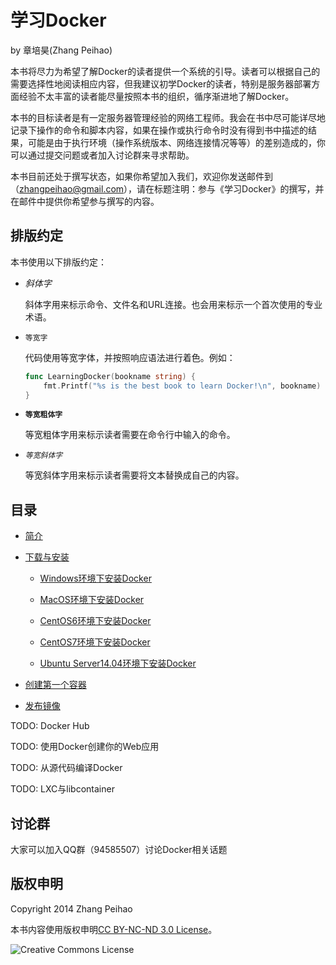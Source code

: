 # 学习Docker

by 章培昊(Zhang Peihao)

本书将尽力为希望了解Docker的读者提供一个系统的引导。读者可以根据自己的需要选择性地阅读相应内容，但我建议初学Docker的读者，特别是服务器部署方面经验不太丰富的读者能尽量按照本书的组织，循序渐进地了解Docker。

本书的目标读者是有一定服务器管理经验的网络工程师。我会在书中尽可能详尽地记录下操作的命令和脚本内容，如果在操作或执行命令时没有得到书中描述的结果，可能是由于执行环境（操作系统版本、网络连接情况等等）的差别造成的，你可以通过提交问题或者加入讨论群来寻求帮助。

本书目前还处于撰写状态，如果你希望加入我们，欢迎你发送邮件到（zhangpeihao@gmail.com），请在标题注明：参与《学习Docker》的撰写，并在邮件中提供你希望参与撰写的内容。

## 排版约定

本书使用以下排版约定：

* *斜体字*

    斜体字用来标示命令、文件名和URL连接。也会用来标示一个首次使用的专业术语。
* `等宽字`

    代码使用等宽字体，并按照响应语法进行着色。例如：
	```go
	func LearningDocker(bookname string) {
		fmt.Printf("%s is the best book to learn Docker!\n", bookname)
	}
	```
* **`等宽粗体字`**

    等宽粗体字用来标示读者需要在命令行中输入的命令。

* *`等宽斜体字`*

	等宽斜体字用来标示读者需要将文本替换成自己的内容。

## 目录

+ [简介](https://github.com/zhangpeihao/LearningDocker/blob/master/manuscript/00-Introduction.md)

+ [下载与安装](https://github.com/zhangpeihao/LearningDocker/blob/master/manuscript/01-DownloadAndInstall.md)

    - [Windows环境下安装Docker](https://github.com/zhangpeihao/LearningDocker/blob/master/manuscript/01-DownloadAndInstall.md#windows%E7%8E%AF%E5%A2%83%E4%B8%8B%E5%AE%89%E8%A3%85docker)

    - [MacOS环境下安装Docker](https://github.com/zhangpeihao/LearningDocker/blob/master/manuscript/01-DownloadAndInstall.md#macos%E7%8E%AF%E5%A2%83%E4%B8%8B%E5%AE%89%E8%A3%85docker)

    - [CentOS6环境下安装Docker](https://github.com/zhangpeihao/LearningDocker/blob/master/manuscript/01-DownloadAndInstall.md#centos6%E7%8E%AF%E5%A2%83%E4%B8%8B%E5%AE%89%E8%A3%85docker)

    - [CentOS7环境下安装Docker](https://github.com/zhangpeihao/LearningDocker/blob/master/manuscript/01-DownloadAndInstall.md#centos7%E7%8E%AF%E5%A2%83%E4%B8%8B%E5%AE%89%E8%A3%85docker)

    - [Ubuntu Server14.04环境下安装Docker](https://github.com/zhangpeihao/LearningDocker/blob/master/manuscript/01-DownloadAndInstall.md#ubuntu-server1404%E7%8E%AF%E5%A2%83%E4%B8%8B%E5%AE%89%E8%A3%85docker)

+ [创建第一个容器](https://github.com/zhangpeihao/LearningDocker/blob/master/manuscript/02-CreateFirstContainer.md)

+ [发布镜像](https://github.com/zhangpeihao/LearningDocker/blob/master/manuscript/03-PublishImage.md)

TODO: Docker Hub

TODO: 使用Docker创建你的Web应用

TODO: 从源代码编译Docker

TODO: LXC与libcontainer

## 讨论群

大家可以加入QQ群（94585507）讨论Docker相关话题

## 版权申明

Copyright 2014 Zhang Peihao

本书内容使用版权申明[CC BY-NC-ND 3.0 License](http://creativecommons.org/licenses/by-nc-nd/3.0/)。

![Creative Commons License](http://i.creativecommons.org/l/by-nc-nd/3.0/88x31.png)

